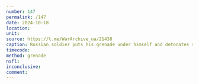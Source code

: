 ```yaml
---
number: 147
permalink: /147
date: 2024-10-18
location: 
unit: 
source: https://t.me/WarArchive_ua/21438
caption: Russian soldier puts his grenade under himself and detonates swiftly
timecode: 
method: grenade
nsfl: 
inconclusive: 
comment: 
---
```

<script async src="https://telegram.org/js/telegram-widget.js?22" data-telegram-post="WarArchive_ua/21438" data-width="100%" data-userpic="false"></script>